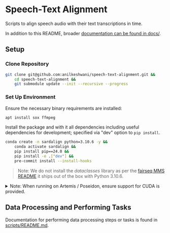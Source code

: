 # Speech-Text Alignment

Scripts to align speech audio with their text transcriptions in time.

In addition to this README, broader [documentation can be found in docs/](/docs/).

## Setup

### Clone Repository

```bash
git clone git@github.com:anilkeshwani/speech-text-alignment.git &&
    cd speech-text-alignment &&
    git submodule update --init --recursive --progress
```

### Set Up Environment

Ensure the necessary binary requirements are installed:

```bash
apt install sox ffmpeg
```

Install the package and with it all dependencies including useful dependencies for development; specified via "dev" option to `pip install`.

```bash
conda create -n sardalign python=3.10.6 -y &&
    conda activate sardalign &&
    pip install pip==24.0 &&
    pip install -e .["dev"] &&
    pre-commit install --install-hooks
```

> Note: We do not install the _dataclasses_ library as per the [fairseq MMS README](https://github.com/facebookresearch/fairseq/blob/bedb259bf34a9fc22073c13a1cee23192fa70ef3/examples/mms/data_prep/README.md) it ships out of the box with Python 3.10.6.

<details>
  <summary>Note: When running on Artemis / Poseidon, ensure support for CUDA is provided.</summary>

  At the time of writing, NVIDIA / CUDA drivers were:
  - NVIDIA-SMI: 525.89.02
  - Driver Version: 525.89.02
  - CUDA Version: 12.0

</details>

## Data Processing and Performing Tasks

Documentation for performing data processing steps or tasks is found in [scripts/README.md](/scripts/README.md).
